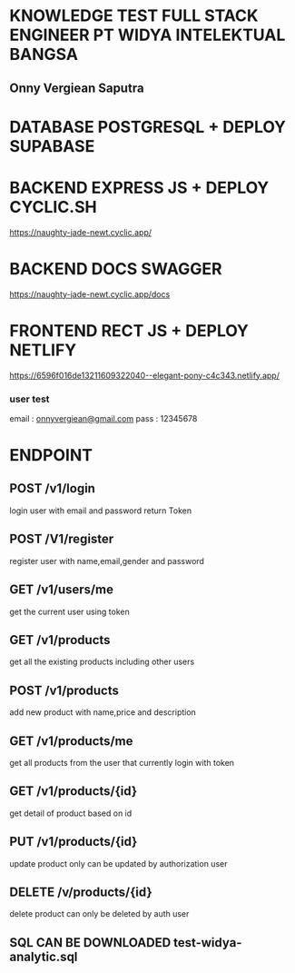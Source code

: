 # KNOWLEDGE TEST FULL STACK ENGINEER PT WIDYA INTELEKTUAL BANGSA

## Onny Vergiean Saputra

# DATABASE POSTGRESQL + DEPLOY SUPABASE

# BACKEND EXPRESS JS + DEPLOY CYCLIC.SH

https://naughty-jade-newt.cyclic.app/

# BACKEND DOCS SWAGGER

https://naughty-jade-newt.cyclic.app/docs

# FRONTEND RECT JS + DEPLOY NETLIFY

https://6596f016de13211609322040--elegant-pony-c4c343.netlify.app/

### user test

email : onnyvergiean@gmail.com
pass : 12345678

# ENDPOINT

## POST /v1/login

login user with email and password return Token

## POST /V1/register

register user with name,email,gender and password

## GET /v1/users/me

get the current user using token

## GET /v1/products

get all the existing products including other users

## POST /v1/products

add new product with name,price and description

## GET /v1/products/me

get all products from the user that currently login with token

## GET /v1/products/{id}

get detail of product based on id

## PUT /v1/products/{id}

update product only can be updated by authorization user

## DELETE /v/products/{id}

delete product can only be deleted by auth user

## SQL CAN BE DOWNLOADED test-widya-analytic.sql
